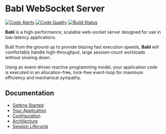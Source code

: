 # Babl WebSocket Server

[![Code Alerts](https://img.shields.io/lgtm/alerts/g/babl-ws/babl.svg)](https://lgtm.com/projects/g/babl-ws/babl/alerts)
[![Code Quality](https://img.shields.io/lgtm/grade/java/github/babl-ws/babl.svg)](https://lgtm.com/projects/g/babl-ws/babl/context:java)
[![Build Status](https://circleci.com/gh/babl-ws/babl.svg?style=svg)](https://circleci.com/gh/babl-ws/babl)

**Babl** is a high-performance, scalable web-socket server designed for use in low-latency applications.

Built from the ground up to provide blazing fast execution speeds,
**Babl** will comfortably handle high-throughput, large session-count workloads without slowing down.

Using an event-driven reactive programming model, your application code is executed in an 
allocation-free, lock-free event-loop for maximum efficiency and mechanical sympathy.

## Documentation

   * [Getting Started](https://babl.ws/getting_started.html)
   * [Your Application](https://babl.ws/application.html)
   * [Configuration](https://babl.ws/configuration.html)
   * [Architecture](https://babl.ws/architecture.html)
   * [Session Lifecycle](https://babl.ws/session_lifecycle.html)
   
